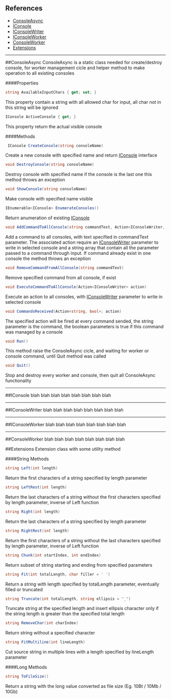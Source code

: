 References
------------------------------------------------------------------------

* [ConsoleAsync](#consoleasync)
* [IConsole](#iconsole)
* [IConsoleWriter](#iconsolewriter)
* [IConsoleWorker](#iconsoleworker)
* [ConsoleWorker](#consoleworker)
* [Extensions](#extensions)



------------------------------------------------------------------------
##ConsoleAsync
ConsoleAsync is a static class needed for create/destroy console, for worker management cicle 
and helper method to make operation to all existing consoles

####Properties

```c#
string AvailableInputChars { get; set; }
```
This property contain a string with all allowed char for input, all char not in this string will be ignored
 
```c#
IConsole ActiveConsole { get; }
```
This property return the actual visible console

####Methods

```c#
 IConsole CreateConsole(string consoleName)
```
Create a new console with specified name and return [IConsole](#IConsole) interface

```c#
void DestroyConsole(string consoleName)
```
Destroy console with specified name if the console is the last one this method throws an exception

```c#
void ShowConsole(string consoleName)
```
Make console with specified name visible

```c#
IEnumerable<IConsole> EnumerateConsoles()
```
Return anumeration of existing [IConsole](#IConsole)

```c#
void AddCommandToAllConsole(string commandText, Action<IConsoleWriter, string[]> action)
```
Add a command to all consoles, with text specified in commandText parameter. The associated action require an [IConsoleWriter](#IConsoleWriter) parameter to write in selected console and a string array that contain all the parameter passed to a command through input. If command already exist in one console the method throws an exception

```c#
void RemoveCommandFromAllConsole(string commandText)
```
Remove specified command from all console, if exist

```c#
void ExecuteCommandToAllConsole(Action<IConsoleWriter> action)
```
Execute an action to all consoles, with [IConsoleWriter](#IConsoleWriter) parameter to write in selected console

```c#
void CommandsReceived(Action<string, bool>; action)
```
The specified action will be fired at every command sended, the string parameter is the command, the boolean parameters is true if this command was managed by a console

```c#
void Run()
```
This method raise the ConsoleAsync cicle, and waiting for worker or console command, until Quit method was called

```c#
void Quit()
```
Stop and destroy every worker and console, then quit all ConsoleAsync functionality



------------------------------------------------------------------------
##IConsole
blah blah blah blah blah blah blah blah


------------------------------------------------------------------------
##IConsoleWriter
blah blah blah blah blah blah blah blah


------------------------------------------------------------------------
##IConsoleWorker
blah blah blah blah blah blah blah blah


------------------------------------------------------------------------
##ConsoleWorker
blah blah blah blah blah blah blah blah



##Extensions
Extension class with some utility method

####String Methods

```c#
string Left(int length)
```
Return the first characters of a string specified by length parameter

```c#
string LeftRest(int length)
```
Return the last characters of a string without the first characters specified by length parameter, inverse of Left function

```c#
string Right(int length)
```
Return the last characters of a string specified by length parameter

```c#
string RightRest(int length)
```
Return the first characters of a string without the last characters specified by length parameter, inverse of Left function

```c#
string Chunk(int startIndex, int endIndex)
```
Return subset of string starting and ending from specified parameters

```c#
string Fit(int totalLength, char filler = ' ')
```
Return a string with length specified by totalLength parameter, eventually filled or truncated

```c#
string Truncate(int totalLength, string ellipsis = "_")
```
Truncate string at the specified length and insert ellipsis character only if the string length is greater than the specified total length

```c#
string RemoveChar(int charIndex)
```
Return string without a specified character

```c#
string FitMultiline(int lineLength)
```
Cut source string in multiple lines with a length specified by lineLength parameter

####Long Methods

```c#
string ToFileSize()
```
Return a string with the long value converted as file size (Eg. 10Bt / 10Mb / 10Gb)

